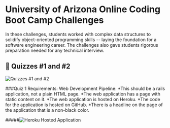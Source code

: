 # University of Arizona Online Coding Boot Camp Challenges

In these challenges, students worked with complex data structures to solidify object-oriented programming skills -- 
laying the foundation for a software engineering career. The challenges also gave students rigorous preparation 
needed for any technical interview.


## 🧮 Quizzes #1 and #2

![Quizzes #1 and #2](https://github.com/AnaBoca/bootcamp-ruby-challenges/tree/master/quiz)

###Quiz 1 Requirements: Web Development Pipeline:
*This should be a rails application, not a plain HTML page.
*The web application has a page with static content on it.
*The web application is hosted on Heroku.
*The code for the application is hosted on GitHub.
*There is a headline on the page of the application that is a non-black color.

#####![Heroku Hosted Application](https://quizone-ana-boca.herokuapp.com/)
